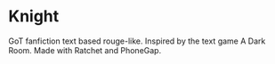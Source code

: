# Knight
GoT fanfiction text based rouge-like. Inspired by the text game A Dark Room. Made with Ratchet and PhoneGap.
